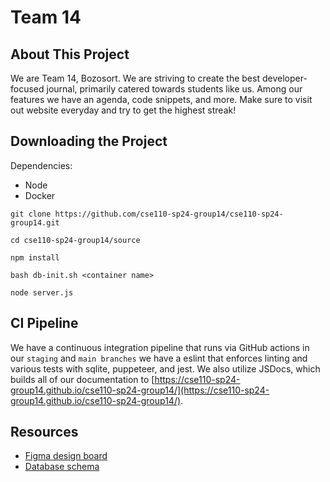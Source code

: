 # Team 14

## About This Project

We are Team 14, Bozosort. We are striving to create the best developer-focused journal, primarily catered towards students like us. Among our features we have an agenda, code snippets, and more. Make sure to visit out website everyday and try to get the highest streak!


## Downloading the Project

Dependencies: 
- Node
- Docker

```
git clone https://github.com/cse110-sp24-group14/cse110-sp24-group14.git
```

```
cd cse110-sp24-group14/source
```

```
npm install
```

```
bash db-init.sh <container name>
```

```
node server.js
```

## CI Pipeline

We have a continuous integration pipeline that runs via GitHub actions in our `staging` and `main branches` we have a eslint that enforces linting and various tests with sqlite, puppeteer, and jest. We also utilize JSDocs, which builds all of our documentation to [https://cse110-sp24-group14.github.io/cse110-sp24-group14/](https://cse110-sp24-group14.github.io/cse110-sp24-group14/). 

## Resources

- [Figma design board](https://www.figma.com/design/zNVxTEwExahDGpp1mrBVRq/CSE-110-To-do-List)
- [Database schema](https://github.com/cse110-sp24-group14/cse110-sp24-group14/blob/main/specs/adr/052124-db-schema.md)
